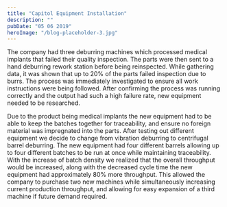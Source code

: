 ```yaml
---
title: "Capitol Equipment Installation"
description: ""
pubDate: "05 06 2019"
heroImage: "/blog-placeholder-3.jpg"
---
```


The company had three deburring machines which processed medical implants that failed their quality inspection. The parts were then sent to a hand deburring rework station before being reinspected. While gathering data, it was shown that up to 20% of the parts failed inspection due to burrs. The process was immediately investigated to ensure all work instructions were being followed.  After confirming the process was running correctly and the output had such a high failure rate, new equipment needed to be researched.

Due to the product being medical implants the new equipment had to be able to keep the batches together for traceability, and ensure no foreign material was impregnated into the parts. After testing out different equipment we decide to change from vibration deburring to centrifugal barrel deburring. The new equipment had four different barrels allowing up to four different batches to be run at once while maintaining traceability. With the increase of batch density we realized that the overall throughput would be increased, along with the decreased cycle time the new equipment had approximately 80% more throughput. This allowed the company to purchase two new machines while simultaneously increasing current production throughput, and allowing for easy expansion of a third machine if future demand required.
